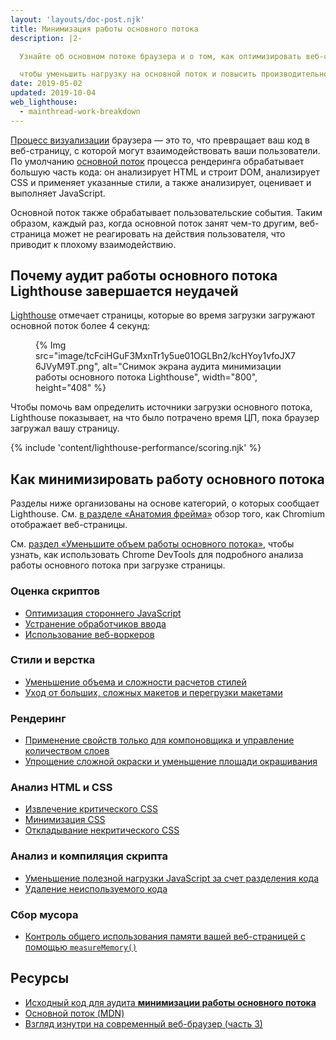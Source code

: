 ```yaml
---
layout: 'layouts/doc-post.njk'
title: Минимизация работы основного потока
description: |2-

  Узнайте об основном потоке браузера и о том, как оптимизировать веб-страницу,

  чтобы уменьшить нагрузку на основной поток и повысить производительность.
date: 2019-05-02
updated: 2019-10-04
web_lighthouse:
  - mainthread-work-breakdown
---
```


[Процесс визуализации](https://developers.google.com/web/updates/2018/09/inside-browser-part3) браузера — это то, что превращает ваш код в веб-страницу, с которой могут взаимодействовать ваши пользователи. По умолчанию [основной поток](https://developer.mozilla.org/docs/Glossary/Main_thread) процесса рендеринга обрабатывает большую часть кода: он анализирует HTML и строит DOM, анализирует CSS и применяет указанные стили, а также анализирует, оценивает и выполняет JavaScript.

Основной поток также обрабатывает пользовательские события. Таким образом, каждый раз, когда основной поток занят чем-то другим, веб-страница может не реагировать на действия пользователя, что приводит к плохому взаимодействию.

## Почему аудит работы основного потока Lighthouse завершается неудачей

[Lighthouse](https://developers.google.com/web/tools/lighthouse/) отмечает страницы, которые во время загрузки загружают основной поток более 4 секунд:

<figure>{% Img src="image/tcFciHGuF3MxnTr1y5ue01OGLBn2/kcHYoy1vfoJX76JVyM9T.png", alt="Снимок экрана аудита минимизации работы основного потока Lighthouse", width="800", height="408" %}</figure>

Чтобы помочь вам определить источники загрузки основного потока, Lighthouse показывает, на что было потрачено время ЦП, пока браузер загружал вашу страницу.

{% include 'content/lighthouse-performance/scoring.njk' %}

## Как минимизировать работу основного потока

Разделы ниже организованы на основе категорий, о которых сообщает Lighthouse. См. [в разделе «Анатомия фрейма»](https://aerotwist.com/blog/the-anatomy-of-a-frame/) обзор того, как Chromium отображает веб-страницы.

См. [раздел «Уменьшите объем работы основного потока»](https://developers.google.com/web/tools/chrome-devtools/speed/get-started#main), чтобы узнать, как использовать Chrome DevTools для подробного анализа работы основного потока при загрузке страницы.

### Оценка скриптов

- [Оптимизация стороннего JavaScript](https://web.dev/fast/#optimize-your-third-party-resources)
- [Устранение обработчиков ввода](https://developers.google.com/web/fundamentals/performance/rendering/debounce-your-input-handlers)
- [Использование веб-воркеров](https://web.dev/off-main-thread/)

### Стили и верстка

- [Уменьшение объема и сложности расчетов стилей](https://developers.google.com/web/fundamentals/performance/rendering/reduce-the-scope-and-complexity-of-style-calculations)
- [Уход от больших, сложных макетов и перегрузки макетами](https://developers.google.com/web/fundamentals/performance/rendering/avoid-large-complex-layouts-and-layout-thrashing)

### Рендеринг

- [Применение свойств только для компоновщика и управление количеством слоев](https://developers.google.com/web/fundamentals/performance/rendering/stick-to-compositor-only-properties-and-manage-layer-count)
- [Упрощение сложной окраски и уменьшение площади окрашивания](https://developers.google.com/web/fundamentals/performance/rendering/simplify-paint-complexity-and-reduce-paint-areas)

### Анализ HTML и CSS

- [Извлечение критического CSS](https://web.dev/extract-critical-css/)
- [Минимизация CSS](https://web.dev/minify-css/)
- [Откладывание некритического CSS](https://web.dev/defer-non-critical-css/)

### Анализ и компиляция скрипта

- [Уменьшение полезной нагрузки JavaScript за счет разделения кода](https://web.dev/reduce-javascript-payloads-with-code-splitting/)
- [Удаление неиспользуемого кода](https://web.dev/remove-unused-code/)

### Сбор мусора

- [Контроль общего использования памяти вашей веб-страницей с помощью `measureMemory()`](https://web.dev/monitor-total-page-memory-usage/)

## Ресурсы

- [Исходный код для аудита **минимизации работы основного потока**](https://github.com/GoogleChrome/lighthouse/blob/master/lighthouse-core/audits/mainthread-work-breakdown.js)
- [Основной поток (MDN)](https://developer.mozilla.org/docs/Glossary/Main_thread)
- [Взгляд изнутри на современный веб-браузер (часть 3)](https://developers.google.com/web/updates/2018/09/inside-browser-part3)
